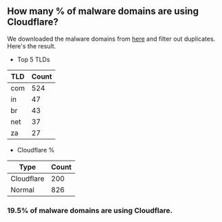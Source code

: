 ## How many % of malware domains are using Cloudflare?


We downloaded the malware domains from [here](https://urlhaus.abuse.ch) and filter out duplicates.
Here's the result.


[//]: # (start replacement)


- Top 5 TLDs

| TLD | Count |
| --- | --- |
| com | 524 |
| in | 47 |
| br | 43 |
| net | 37 |
| za | 27 |


- Cloudflare %

| Type | Count |
| --- | --- |
| Cloudflare | 200 |
| Normal | 826 |


### 19.5% of malware domains are using Cloudflare.